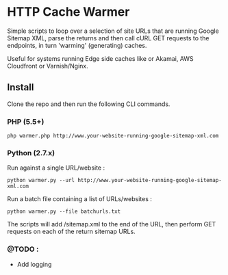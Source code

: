 HTTP Cache Warmer
=================

Simple scripts to loop over a selection of site URLs that are running Google Sitemap XML, parse the returns and then call cURL GET requests to the endpoints, in turn 'warming' (generating) caches.

Useful for systems running Edge side caches like or Akamai, AWS Cloudfront or Varnish/Nginx.

## Install 

Clone the repo and then run the following CLI commands.


### PHP (5.5+)

```
php warmer.php http://www.your-website-running-google-sitemap-xml.com

```

### Python (2.7.x)



Run against a single URL/website :

```
python warmer.py --url http://www.your-website-running-google-sitemap-xml.com

```

Run a batch file containing a list of URLs/websites :

```
python warmer.py --file batchurls.txt

```

The scripts will add /sitemap.xml to the end of the URL, then perform GET requests on each of the return sitemap URLs.

### @TODO :

  - Add logging

